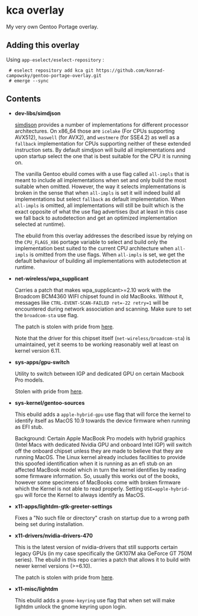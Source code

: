 # kca overlay

My very own Gentoo Portage overlay.

## Adding this overlay

Using `app-eselect/eselect-repository` : 

```
 # eselect repository add kca git https://github.com/konrad-campowsky/gentoo-portage-overlay.git 
 # emerge --sync
```

## Contents

 - **dev-libs/simdjson**

   [simdjson](https://github.com/simdjson/simdjson) provides a number of implementations for different processor architectures. On x86_64 those are `icelake` (For CPUs supporting AVX512), `haswell` (for AVX2), and `westmere` (for SSE4.2) as well as a `fallback` implementation for CPUs supporting neither of these extended instruction sets. By default simdjson will build all implementations and upon startup select the one that is best suitable for the CPU it is running on. 

   The vanilla Gentoo ebuild comes with a use flag called `all-impls` that is meant to include all implementations when set and only build the most suitable when omitted. However, the way it selects implementations is broken in the sense that when `all-impls` is set it will indeed build all implementations but select `fallback` as default implementation. When `all-impls` is omitted, all implementations will still be built which is the exact opposite of what the use flag advertises (but at least in this case we fall back to autodetection and get an optimized implementation selected at runtime).

   The ebuild from this overlay  addresses the described issue by relying on the `CPU_FLAGS_X86` portage variable to select and build only the implementation best suited to the current CPU architecture when `all-impls` is omitted from the use flags. When `all-impls` is set, we get the default behaviour of building all implementations with autodetection at runtime.
   
 - **net-wireless/wpa_supplicant**

   Carries a patch that makes wpa_supplicant>=2.10 work with the Broadcom BCM4360 WIFI chipset found in old MacBooks. Without it, messages like `CTRL-EVENT-SCAN-FAILED ret=-22 retry=1` will be encountered during network association and scanning. Make sure to set the `broadcom-sta` use flag.

   The patch is stolen with pride from [here](https://forums.gentoo.org/viewtopic-t-1151111-view-previous.html?sid=38cd8dc94693d96f6e56f54fe9231475).

   Note that the driver for this chipset itself (`net-wireless/broadcom-sta`) is umaintained, yet it seems to be working reasonably well at least on kernel version 6.11.

 - **sys-apps/gpu-switch**

   Utility to switch between IGP and dedicated GPU on certain Macbook Pro models.

   Stolen with pride from [here](https://github.com/0xbb/gpu-switch).

 - **sys-kernel/gentoo-sources** 

   This ebuild adds a `apple-hybrid-gpu` use flag that will force the kernel to identify itself as MacOS 10.9 towards the device firmware when running as EFI stub.

   Background: Certain Apple MacBook Pro models with hybrid graphics (Intel Macs with dedicated Nvidia GPU and onboard Intel IGP) will switch off the onboard chipset unless they are made to believe that they are running MacOS. The Linux kernel already includes facilities to provide this spoofed identification when it is running as an efi stub on an affected MacBook model which in turn the kernel identifies by reading some firmware information. So, usually this works out of the books, however some specimens of MacBooks come with broken firmware which the Kernel is not able to read properly. Setting `USE=apple-hybrid-gpu` will force the Kernel to always identify as MacOS.

 - **x11-apps/lightdm-gtk-greeter-settings**

   Fixes a "No such file or directory" crash on startup due to a wrong path being set during installation.

 - **x11-drivers/nvidia-drivers-470**

   This is the latest version of nvidia-drivers that still supports certain legacy GPUs (in my case specifically the GK107M aka GeForce GT 750M series). The ebuild in this repo carries a patch that allows it to build with newer kernel versions (>=6.10).

   The patch is stolen with pride from [here](https://forums.developer.nvidia.com/t/gpl-only-symbols-follow-pte-and-rcu-read-unlock-prevent-470-256-02-to-build-with-kernel-6-10/300052/5).

 - **x11-misc/lightdm**

   This ebuild adds a `gnome-keyring` use flag that when set will make lightdm unlock the gnome keyring upon login.


